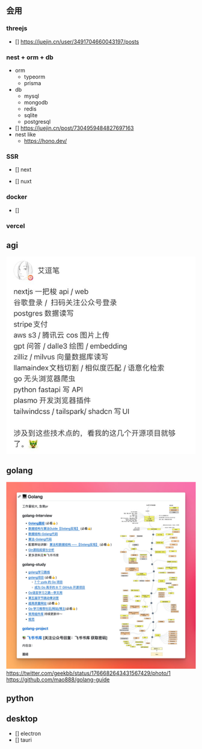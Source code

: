 ## 会用


### threejs
- [] https://juejin.cn/user/3491704660043197/posts


### nest + orm + db
  - orm  
    - typeorm
    - prisma
  - db
    - mysql
    - mongodb
    - redis
    - sqlite
    - postgresql
  - [] https://juejin.cn/post/7304959484827697163
  - nest like
    - https://hono.dev/
### SSR
  - [] next
    
  - [] nuxt
### docker 
  - [] 
### vercel


## agi
![alt text](image-2.png)


## golang
![alt text](image-3.png)  https://twitter.com/geekbb/status/1766682643431567429/photo/1
https://github.com/mao888/golang-guide


## python


## desktop
  - [] electron
  - [] tauri